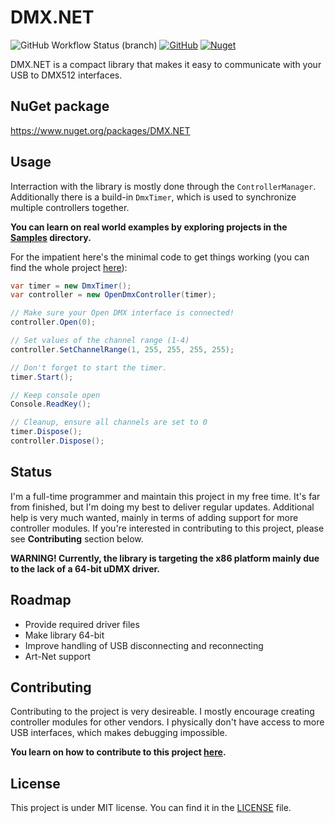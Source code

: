 # DMX.NET
![GitHub Workflow Status (branch)](https://img.shields.io/github/workflow/status/wberdowski/DMX.NET/.NET/master)
[![GitHub](https://img.shields.io/github/license/wberdowski/DMX.NET)](https://github.com/wberdowski/DMX.NET/blob/master/LICENSE)
[![Nuget](https://img.shields.io/nuget/v/DMX.NET)](https://www.nuget.org/packages/DMX.NET/)

DMX.NET is a compact library that makes it easy to communicate with your USB to DMX512 interfaces.
<!---It includes all necessary driver files, so you don't have to install them manually.--->

## NuGet package
https://www.nuget.org/packages/DMX.NET

## Usage
Interraction with the library is mostly done through the ```ControllerManager```.
Additionally there is a build-in ```DmxTimer```, which is used to synchronize multiple controllers together.

**You can learn on real world examples by exploring projects in the [Samples](https://github.com/wberdowski/DMX.NET/tree/master/Samples/) directory.**

For the impatient here's the minimal code to get things working (you can find the whole project [here](https://github.com/wberdowski/DMX.NET/tree/master/Samples/Dmx.Net.MinimalSample)):
```csharp
var timer = new DmxTimer();
var controller = new OpenDmxController(timer);

// Make sure your Open DMX interface is connected!
controller.Open(0);

// Set values of the channel range (1-4)
controller.SetChannelRange(1, 255, 255, 255, 255);

// Don't forget to start the timer.
timer.Start();

// Keep console open
Console.ReadKey();

// Cleanup, ensure all channels are set to 0
timer.Dispose();
controller.Dispose();
```

## Status
I'm a full-time programmer and maintain this project in my free time.
It's far from finished, but I'm doing my best to deliver regular updates.
Additional help is very much wanted, mainly in terms of adding support for more controller modules.
If you're interested in contributing to this project, please see **Contributing** section below.

**WARNING! Currently, the library is targeting the x86 platform mainly due to the lack of a 64-bit uDMX driver.** 

## Roadmap
- Provide required driver files
- Make library 64-bit
- Improve handling of USB disconnecting and reconnecting
- Art-Net support

## Contributing
Contributing to the project is very desireable.
I mostly encourage creating controller modules for other vendors. I physically don't have access to more USB interfaces, which makes debugging impossible.

**You learn on how to contribute to this project [here](CONTRIBUTING.md).**

## License
This project is under MIT license. You can find it in the [LICENSE](https://github.com/wberdowski/DMX.NET/blob/master/LICENSE) file.
